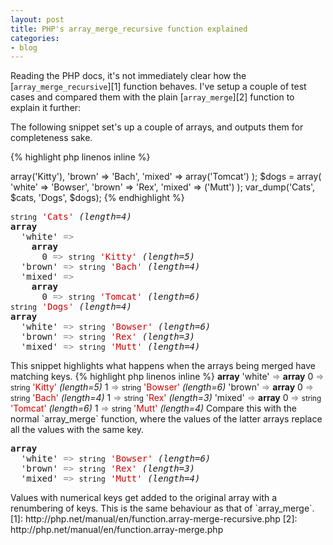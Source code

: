 ```yaml
---
layout: post
title: PHP's array_merge_recursive function explained
categories:
- blog
---
```


Reading the PHP docs, it's not immediately clear how the [`array_merge_recursive`][1] function behaves.
I've setup a couple of test cases and compared them with the plain [`array_merge`][2] function to explain it further:

The following snippet set's up a couple of arrays, and outputs them for completeness sake.

{% highlight php linenos inline %}
<?php
$cats = array(
    'white' => array('Kitty'),
    'brown' => 'Bach',
    'mixed' => array('Tomcat')
);
$dogs = array(
    'white' => 'Bowser',
    'brown' => 'Rex',
    'mixed' => ('Mutt')
);

var_dump('Cats', $cats, 'Dogs', $dogs);
{% endhighlight %}

<pre><small>string</small> <font color='#cc0000'>'Cats'</font> <i>(length=4)</i>
<b>array</b>
  'white' <font color='#888a85'>=&gt;</font> 
    <b>array</b>
      0 <font color='#888a85'>=&gt;</font> <small>string</small> <font color='#cc0000'>'Kitty'</font> <i>(length=5)</i>
  'brown' <font color='#888a85'>=&gt;</font> <small>string</small> <font color='#cc0000'>'Bach'</font> <i>(length=4)</i>
  'mixed' <font color='#888a85'>=&gt;</font> 
    <b>array</b>
      0 <font color='#888a85'>=&gt;</font> <small>string</small> <font color='#cc0000'>'Tomcat'</font> <i>(length=6)</i>
<small>string</small> <font color='#cc0000'>'Dogs'</font> <i>(length=4)</i>
<b>array</b>
  'white' <font color='#888a85'>=&gt;</font> <small>string</small> <font color='#cc0000'>'Bowser'</font> <i>(length=6)</i>
  'brown' <font color='#888a85'>=&gt;</font> <small>string</small> <font color='#cc0000'>'Rex'</font> <i>(length=3)</i>
  'mixed' <font color='#888a85'>=&gt;</font> <small>string</small> <font color='#cc0000'>'Mutt'</font> <i>(length=4)</i>
</pre>

This snippet highlights what happens when the arrays being merged have matching keys.

{% highlight php linenos inline %}
<?php
var_dump('Cats and Dogs - plain', array_merge($cats, $dogs));
var_dump('Cats and Dogs - recursive', array_merge_recursive($cats, $dogs));
{% endhighlight %}

All values that's not already in an array will be placed in an array,
and merged with other values with the same keys. Arrays are left as they are and then merged.

<pre>
<b>array</b>
  'white' <font color='#888a85'>=&gt;</font> 
    <b>array</b>
      0 <font color='#888a85'>=&gt;</font> <small>string</small> <font color='#cc0000'>'Kitty'</font> <i>(length=5)</i>
      1 <font color='#888a85'>=&gt;</font> <small>string</small> <font color='#cc0000'>'Bowser'</font> <i>(length=6)</i>
  'brown' <font color='#888a85'>=&gt;</font> 
    <b>array</b>
      0 <font color='#888a85'>=&gt;</font> <small>string</small> <font color='#cc0000'>'Bach'</font> <i>(length=4)</i>
      1 <font color='#888a85'>=&gt;</font> <small>string</small> <font color='#cc0000'>'Rex'</font> <i>(length=3)</i>
  'mixed' <font color='#888a85'>=&gt;</font> 
    <b>array</b>
      0 <font color='#888a85'>=&gt;</font> <small>string</small> <font color='#cc0000'>'Tomcat'</font> <i>(length=6)</i>
      1 <font color='#888a85'>=&gt;</font> <small>string</small> <font color='#cc0000'>'Mutt'</font> <i>(length=4)</i>
</pre>

Compare this with the normal `array_merge` function, where the values of the latter arrays replace
all the values with the same key.

<pre>
<b>array</b>
  'white' <font color='#888a85'>=&gt;</font> <small>string</small> <font color='#cc0000'>'Bowser'</font> <i>(length=6)</i>
  'brown' <font color='#888a85'>=&gt;</font> <small>string</small> <font color='#cc0000'>'Rex'</font> <i>(length=3)</i>
  'mixed' <font color='#888a85'>=&gt;</font> <small>string</small> <font color='#cc0000'>'Mutt'</font> <i>(length=4)</i>
</pre>

Values with numerical keys get added to the original array with a renumbering of keys. This
is the same behaviour as that of `array_merge`.

 [1]: http://php.net/manual/en/function.array-merge-recursive.php
 [2]: http://php.net/manual/en/function.array-merge.php
